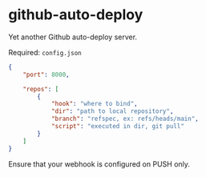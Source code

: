 # github-auto-deploy

Yet another Github auto-deploy server.

Required: `config.json`

```json
{
    "port": 8000,

    "repos": [
        {
            "hook": "where to bind",
            "dir": "path to local repository",
            "branch": "refspec, ex: refs/heads/main",
            "script": "executed in dir, git pull"
        }
    ]
}
```

Ensure that your webhook is configured on PUSH only.
